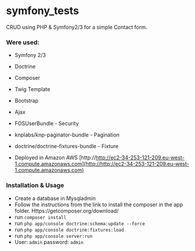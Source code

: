 symfony_tests
=============

CRUD using PHP & Symfony2/3 for a simple Contact form.

### Were used:

- Symfony 2/3
- Doctrine
- Composer
- Twig Template
- Bootstrap
- Ajax
- FOSUserBundle - Security
- knplabs/knp-paginator-bundle - Pagination
- doctrine/doctrine-fixtures-bundle - Fixture

- Deployed in Amazon AWS [http://http://ec2-34-253-121-209.eu-west-1.compute.amazonaws.com](http://http://ec2-34-253-121-209.eu-west-1.compute.amazonaws.com)  

### Installation & Usage

* Create a database in Mysqladmin
* Follow the instructions from the link to install the composer in the app folder. Https://getcomposer.org/download/
* run ``` composer install ```
* run ``` php app/console doctrine:schema:update --force ``` 
* run ``` php app/console doctrine:fixtures:load ```
* run ``` php app/console server:run ``` 
* User: ``` admin ``` password: ``` admin ```



